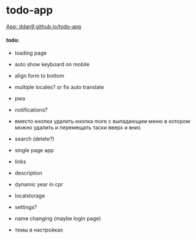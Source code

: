 # todo-app

[App: ddan9.github.io/todo-app](https://ddan9.github.io/todo-app)

#### todo:

- loading page


- auto show keyboard on mobile
- align form to bottom
- multiple locales? or fix auto translate
- pwa
- notifications?
- вместо кнопки удалить кнопка more с выпадающим меню в котором можно удалить и перемещать таски вверх и вниз
- search (delete?)
- single page app

- links
- description
- dynamic year in cpr
- localstorage

- settings?
- name changing (maybe login page)
- темы в настройках
